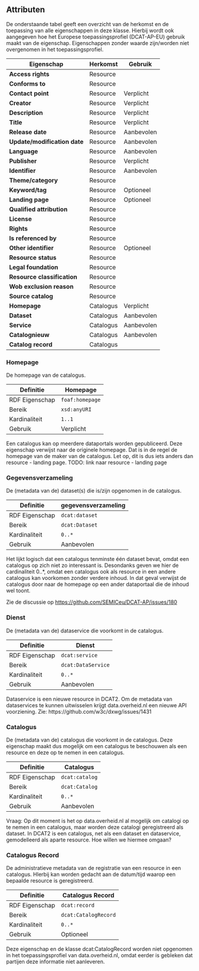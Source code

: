 ## Attributen

De onderstaande tabel geeft een overzicht van de herkomst en de toepassing van alle eigenschappen in deze klasse. Hierbij wordt ook aangegeven hoe het Europese toepassingsprofiel (DCAT-AP-EU) gebruik maakt van de eigenschap. Eigenschappen zonder waarde zijn/worden niet overgenomen in het toepassingsprofiel.

| **Eigenschap**               | Herkomst  | Gebruik    |
| ---------------------------- | --------- | ---------- |
| **Access rights**            | Resource  |            |
| **Conforms to**              | Resource  |            |
| **Contact point**            | Resource  | Verplicht  |
| **Creator**                  | Resource  | Verplicht  |
| **Description**              | Resource  | Verplicht  |
| **Title**                    | Resource  | Verplicht  |
| **Release date**             | Resource  | Aanbevolen |
| **Update/modification date** | Resource  | Aanbevolen |
| **Language**                 | Resource  | Aanbevolen |
| **Publisher**                | Resource  | Verplicht  |
| **Identifier**               | Resource  | Aanbevolen |
| **Theme/category**           | Resource  |            |
| **Keyword/tag**              | Resource  | Optioneel  |
| **Landing page**             | Resource  | Optioneel  |
| **Qualified attribution**    | Resource  |            |
| **License**                  | Resource  |            |
| **Rights**                   | Resource  |            |
| **Is referenced by**         | Resource  |            |
| **Other identifier**         | Resource  | Optioneel  |
| **Resource status**          | Resource  |            |
| **Legal foundation**         | Resource  |            |
| **Resource classification**  | Resource  |            |
| **Wob exclusion reason**     | Resource  |            |
| **Source catalog**           | Resource  |            |
| **Homepage**                 | Catalogus | Verplicht  |
| **Dataset**                  | Catalogus | Aanbevolen |
| **Service**                  | Catalogus | Aanbevolen |
| **Catalognieuw**             | Catalogus | Aanbevolen |
| **Catalog record**           | Catalogus |            |

### Homepage

De homepage van de catalogus.  

| Definitie      | Homepage        |
| -------------- | --------------- |
| RDF Eigenschap | `foaf:homepage` |
| Bereik         | `xsd:anyURI`    |
| Kardinaliteit  | `1..1`          |
| Gebruik        | Verplicht       |

<p class="note" title="Note">
Een catalogus kan op meerdere dataportals worden gepubliceerd. Deze eigenschap verwijst naar de originele homepage. Dat is in de regel de homepage van de maker van de catalogus. Let op, dit is dus iets anders dan resource - landing page. TODO: link naar resource - landing page
</p>


### Gegevensverzameling

De (metadata van de) dataset(s) die is/zijn opgenomen in de catalogus.

| Definitie      | gegevensverzameling |
| -------------- | ------------------- |
| RDF Eigenschap | `dcat:dataset`      |
| Bereik         | `dcat:Dataset`      |
| Kardinaliteit  | `0..*`              |
| Gebruik        | Aanbevolen          |

<p class="note" title="Note">
Het lijkt logisch dat een catalogus tenminste één dataset bevat, omdat een catalogus op zich niet zo interessant is. Desondanks geven we hier de cardinaliteit 0..*, omdat een catalogus ook als resource in een andere catalogus kan voorkomen zonder verdere inhoud. In dat geval verwijst de catalogus door naar de homepage op een ander dataportaal die de inhoud wel toont.
    
Zie de discussie op https://github.com/SEMICeu/DCAT-AP/issues/180    
</p>


### Dienst  

De (metadata van de) dataservice die voorkomt in de catalogus.

| Definitie      | Dienst             |
| -------------- | ------------------ |
| RDF Eigenschap | `dcat:service`     |
| Bereik         | `dcat:DataService` |
| Kardinaliteit  | `0..*`             |
| Gebruik        | Aanbevolen         |

<p class="note" title="Note">
Dataservice is een nieuwe resource in DCAT2. Om de metadata van dataservices te kunnen uitwisselen krijgt data.overheid.nl een nieuwe API voorziening.
Zie: https://github.com/w3c/dxwg/issues/1431
</p>


### Catalogus

De (metadata van de) catalogus die voorkomt in de catalogus. Deze eigenschap maakt dus mogelijk om een catalogus te beschouwen als een resource en deze op te nemen in een catalogus.

| Definitie      | Catalogus      |
| -------------- | -------------- |
| RDF Eigenschap | `dcat:catalog` |
| Bereik         | `dcat:Catalog` |
| Kardinaliteit  | `0..*`         |
| Gebruik        | Aanbevolen     |

<p class="note" title="Note">
Vraag: Op dit moment is het op data.overheid.nl al mogelijk om catalogi op te nemen in een catalogus, maar worden deze catalogi geregistreerd als dataset. In DCAT2 is een catalogus, net als een dataset en dataservice, gemodelleerd als aparte resource. Hoe willen we hiermee omgaan?
</p>


### Catalogus Record

De administratieve metadata van de registratie van een resource in een catalogus. HIerbij kan worden gedacht aan de datum/tijd waarop een bepaalde resource is geregistreerd.

| Definitie      | Catalogus Record     |
| -------------- | -------------------- |
| RDF Eigenschap | `dcat:record`        |
| Bereik         | `dcat:CatalogRecord` |
| Kardinaliteit  | `0..*`               |
| Gebruik        | Optioneel            |

<p class="note" title="Note">
Deze eigenschap en de klasse dcat:CatalogRecord worden niet opgenomen in het toepassingsprofiel van data.overheid.nl, omdat eerder is gebleken dat partijen deze informatie niet aanleveren.
</p>
